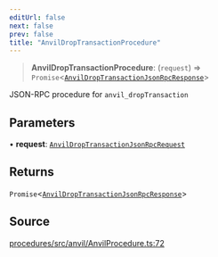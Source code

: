 ```yaml
---
editUrl: false
next: false
prev: false
title: "AnvilDropTransactionProcedure"
---
```


> **AnvilDropTransactionProcedure**: (`request`) => `Promise`\<[`AnvilDropTransactionJsonRpcResponse`](/reference/tevm/procedures/type-aliases/anvildroptransactionjsonrpcresponse/)\>

JSON-RPC procedure for `anvil_dropTransaction`

## Parameters

• **request**: [`AnvilDropTransactionJsonRpcRequest`](/reference/tevm/procedures/type-aliases/anvildroptransactionjsonrpcrequest/)

## Returns

`Promise`\<[`AnvilDropTransactionJsonRpcResponse`](/reference/tevm/procedures/type-aliases/anvildroptransactionjsonrpcresponse/)\>

## Source

[procedures/src/anvil/AnvilProcedure.ts:72](https://github.com/evmts/tevm-monorepo/blob/main/packages/procedures/src/anvil/AnvilProcedure.ts#L72)
